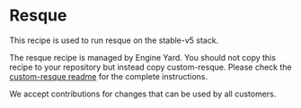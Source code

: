 # Resque

This recipe is used to run resque on the stable-v5 stack.

The resque recipe is managed by Engine Yard. You should not copy this recipe to your repository but instead copy custom-resque. Please check the [custom-resque readme](../../examples/resque/cookbooks/custom-resque) for the complete instructions.

We accept contributions for changes that can be used by all customers.

